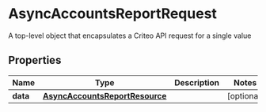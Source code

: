 

# AsyncAccountsReportRequest

A top-level object that encapsulates a Criteo API request for a single value

## Properties

| Name | Type | Description | Notes |
|------------ | ------------- | ------------- | -------------|
|**data** | [**AsyncAccountsReportResource**](AsyncAccountsReportResource.md) |  |  [optional] |



